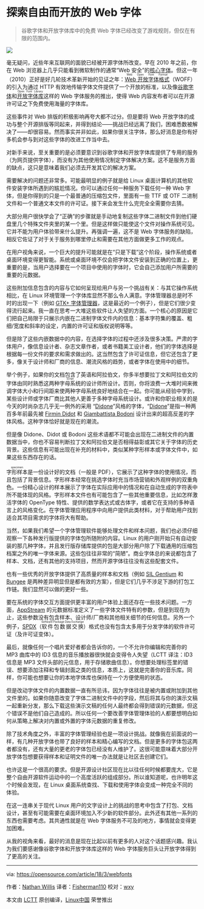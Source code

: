 探索自由而开放的 Web 字体
======

> 谷歌字体和开放字体库中的免费 Web 字体已经改变了游戏规则，但仅在有限的范围内。

![](https://img.linux.net.cn/data/attachment/album/202003/08/174910xoklikblgkkbooib.jpg)

毫无疑问，近些年来互联网的面貌已经被开源字体所改变。早在 2010 年之前，你在 Web 浏览器上几乎只能看到微软制作的通常“Web 安全”的[核心字体][1]。但这一年（2010）正好是好几轮技术革新开始的见证之年：<ruby>[Web 开放字体格式][2]<rt>Web Open Font Format</rt></ruby>（WOFF）的引入为通过 HTTP  有效地传输字体文件提供了一个开放的标准，以及像[谷歌字体][3]和<ruby>[开放字体库][4]<rt>Open Font Library</rt></ruby>这样的 Web 字体服务的推出，使得 Web 内容发布者可以在开源许可证之下免费使用海量的字体库。

这些事件对 Web 排版的积极影响再夸大都不过分。但是要将 Web 开放字体的成功与整个开源排版等同起来，并得到结论——挑战已经远离了我们，困难悉数被解决了——却很容易。然而事实并非如此，如果你很关注字体，那么好消息是你有好多机会参与到对这些字体的改进工作当中去。

对新手来说，至关重要的是必须要意识到谷歌字体和开放字体库提供了专用的服务（为网页提供字体），而没有为其他使用情况制定字体解决方案。这不是服务方面的缺点，这只是意味着我们必须去开发其它的解决方案。

需要解决的问题还非常多。可能最明显的例子就是给 Linux 桌面计算机的其他软件安装字体所遇到的尴尬情况。你可以通过任何一种服务下载任何一种 Web 字体，但是你得到的只是一个最普通的压缩包文件，里面有一些 TTF 或 OTF 二进制文件和一个普通文本文件的许可证。接下来会发生什么完完全全需要你去猜。

大部分用户很快学会了“正确”的步骤就是手动地复制这些字体二进制文件到他们硬盘里几个特殊文件夹里的某一个里。但是这样做只能使这个文件对操作系统可见。它并不能为用户体验带来什么提升。再强调一遍，这不是 Web 字体服务的缺陷，相反它佐证了对于关于服务到哪里停止和需要在其他方面做更多工作的观点。

在用户视角来说，一个巨大的提升可能就是在“只是下载”这个阶段，操作系统或者桌面环境变得更智能。系统或桌面环境不仅会把字体文件安装到正确的位置上，更重要的是，当用户选择要在一个项目中使用的字体时，它会自己添加用户所需要的重要的元数据。

这些附加信息包含的内容与它如何呈现给用户与另一个挑战有关：与其它操作系统相比，在 Linux 环境管理一个字体库显然不那么令人满意。字体管理器总是时不时的出现一下（例如 [GTK+ 字体管理器][5]，这是最近的一个例子），但是它们很少变得流行起来。我一直在思考一大堆这些软件让人失望的方面。一个核心的原因是它们把自己局限于只展示内嵌在二进制字体文件内的信息：基本字符集的覆盖、粗细/宽度和斜率的设定，内置的许可证和版权说明等等。

但是除了这些内嵌数据中的内容，在选择字体的过程中还涉及很多决策。严肃的字体用户，像信息设计者、杂志文章作者，或者书籍美工设计者，他们的字体选择是根据每一份文件的要求和需求做出的。这当然包含了许可证信息，但它还包含了更多，像关于设计师和厂商的信息、潮流风格的趋势，或者字体在使用中的细节。

举个例子，如果你的文档包含了英语和阿拉伯文，你多半想要拉丁文和阿拉伯文的字体由同时熟悉这两种<ruby>字母系统<rt>script</rt></ruby>的设计师所设计。否则，你将浪费一大堆时间来微调字体大小和行间距来使两种字母系统良好地结合在一起。你可能从经验中学到，某些设计师或字体厂商比其他人更善于多种字母系统设计。或许和你职业相关的是今天的时尚杂志几乎无一例外的采用 “[Didone][6]”风格的字体，“[Didone][6]”是指一种两百多年前最先被 [Firmin Didot][7] 和 [Giambattista Bodoni][8] 设计出来的超高反差的字体风格。这种字体恰好就是现在的潮流。

但是像 Didone、Didot 或 Bodoni 这些术语都不可能会出现在二进制文件的内置数据当中，你也不容易判断拉丁文和阿拉伯文是否相得益彰或其它关于字体的历史背景。这些信息有可能出现在补充的材料中，类似某种字形样本或字体文件中，如果这些东西存在的话。

<ruby>字形样本<rt>specimen</rt></ruby>是一份设计好的文档（一般是 PDF），它展示了这种字体的使用情况，而且包括了背景信息。字形样本经常在挑选字体时充当市场营销和外观样例的双重角色。一份精心设计的样本展示了字体在实际应用中的情况和在自动生成的字符表中所不能体现的风格。字形样本文件也有可能包含了一些其他重要信息，比如怎样激活字体的 OpenType 特性、提供的数学表达式或古体字，或者它在支持的多种语言上的风格变化。在字体管理应用程序中向用户提供此类材料，对于帮助用户找到适合其项目需求的字体将大有帮助。

当然，如果我们希望一个字体管理软件能够处理文件和样本问题，我们也必须仔细观察一下各种发行版提供的字体包所随附的内容。Linux 的用户刚开始只有自动安装的那几种字体，并且发行版存储库提供的包是大部分用户除了下载通用的压缩包档案之外的唯一字体来源。这些包往往非常的“简陋”。商业字体总的来说都包含了样本、文档，还有其他的支持项目，然而开源字体往往没有这些配套文件。

也有一些优秀的开放字体提供了高质量的样本和文档（例如 [SIL Gentium][9] 和 [Bungee][10] 是两种差异明显但是都有效的方案），但是它们几乎不涉足下游的打包工作链。我们显然可以做的更好一些。

要在系统的字体交互方面提供更丰富的用户体验上面还存在一些技术问题。一方面，[AppStream][11] 的元数据标准定义了一些字体文件特有的参数，但是到现在为止，这些参数没有包含样本、设计师/厂商和其他相关细节的任何信息。另外一个例子，[SPDX][13]（<ruby>软件包数据交换<rt>Software Package Data Exchange</rt></ruby>）格式也没有包含太多用于分发字体的软件许可证（及许可证变体）。

最后，就像任何一个唱片爱好者都会告诉你的，一个不允许你编辑和完善你的 MP3 曲库中的 ID3 信息的音乐播放器很快就会变得令人失望（LCTT 译注：ID3 信息是 MP3 文件头部的元信息，用于存储歌曲信息）。你想要处理标签里的错误、想要添加注释和专辑封面之类的信息，本质上，这就是完善你的音乐库。同样，你可能也想要让你的本地字体库也保持在一个方便使用的状态。

但是改动字体文件的内置数据一直有所忌讳，因为字体往往是被内置或附加到其他文件里的。如果你随意改变了字体二进制文件中的字段，然后将其与你的演示文稿一起重新分发，那么下载这些演示文稿的任何人最终都会得到错误的元数据，但这个错误不是他们自己造成的。所以任何一个要改善字体管理体验的人都要想明白如何从策略上解决对内置或外置的字体元数据的重复修改。

除了技术角度之外，丰富的字体管理经验也是一项设计挑战。就像我在前面说的一样，有几种开放字体也带了良好的样本和精心编写的文档。但是更多的字体包这两者都没有，还有大量的更老的字体包已经没有人维护了。这很可能意味着大部分开放字体包想要获得样本和证明文件的唯一办法就是让社区去创建它们。

也许这是一个很高的要求。但是开源设计社区现在比以往任何时候都要庞大，它是整个自由开源软件运动中的一个高度活跃的组成部分。所以谁知道呢，也许明年这个时候会发现，在 Linux 桌面系统查找、下载和使用字体会变成一种完全不同的体验。

在这一连串关于现代 Linux 用户的文字设计上的挑战的思考中包含了打包、文档设计，甚至有可能需要在桌面环境加入不少新的软件部分。此外还有其他一系列的东西也需要考虑。其共通性就是在 Web 字体服务不可及的地方，事情就会变得更加困难。

从我的视角来看，最好的消息是现在比起以前有更多的人对这个话题感兴趣。我认为我们要感谢像谷歌字体和开放字体库这样的 Web 字体服务巨头让开放字体得到了更高的关注。

--------------------------------------------------------------------------------

via: https://opensource.com/article/18/3/webfonts

作者：[Nathan Willis][a]
译者：[Fisherman110](https://github.com/Fisherman110)
校对：[wxy](https://github.com/wxy)

本文由 [LCTT](https://github.com/LCTT/TranslateProject) 原创编译，[Linux中国](https://linux.cn/) 荣誉推出

[a]:https://opensource.com/users/n8willis
[1]:https://en.wikipedia.org/wiki/Core_fonts_for_the_Web
[2]:https://en.wikipedia.org/wiki/Web_Open_Font_Format
[3]:https://fonts.google.com/
[4]:https://fontlibrary.org/
[5]:https://fontmanager.github.io/
[6]:https://en.wikipedia.org/wiki/Didone_(typography)
[7]:https://en.wikipedia.org/wiki/Firmin_Didot
[8]:https://en.wikipedia.org/wiki/Giambattista_Bodoni
[9]:https://software.sil.org/gentium/
[10]:https://djr.com/bungee/
[11]:https://www.freedesktop.org/wiki/Distributions/AppStream/
[12]:https://www.freedesktop.org/software/appstream/docs/sect-Metadata-Fonts.html
[13]:https://spdx.org/
